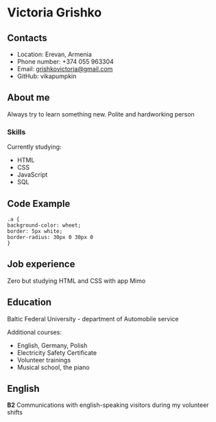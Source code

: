 # Victoria Grishko
## Contacts
* Location: Erevan, Armenia
* Phone number: +374 055 963304
* Email: grishkovictoria@gmail.com
* GitHub: vikapumpkin
## About me
Always try to learn something new. Polite and hardworking person
### Skills
Currently studying:
* HTML
* CSS
* JavaScript
* SQL
## Code Example
```
.a {
background-color: wheet;
border: 5px white;
border-radius: 30px 0 30px 0
}
```
## Job experience
Zero but studying HTML and CSS with app Mimo
## Education
Baltic Federal University - department of Automobile service

Additional courses:
+ English, Germany, Polish
+ Electricity Safety Certificate
+ Volunteer trainings
+ Musical school, the piano
## English
**B2**
Communications with english-speaking visitors during my volunteer shifts
